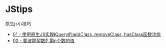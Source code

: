 # JStips
原生js小技巧


* [01 - 使用原生JS实现jQuery的addClass, removeClass, hasClass函数功能](https://github.com/HecateDK/JStips/tree/master/solutions/01.js)
* [02 - 斐波那契数列第n个数的值](https://github.com/HecateDK/JStips/tree/master/solutions/02.js)
